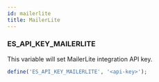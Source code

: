 ```yaml
---
id: mailerlite
title: MailerLite
---
```


### ES_API_KEY_MAILERLITE

This variable will set MailerLite integration API key.

```php
define('ES_API_KEY_MAILERLITE', '<api-key>');
```
